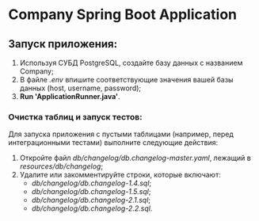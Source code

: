 # Company Spring Boot Application

## Запуск приложения:

1. Используя СУБД PostgreSQL, создайте базу данных с названием Company;
2. В файле _.env_ впишите соответствующие значения вашей базы данных (host, username, password);
3. **Run 'ApplicationRunner.java'**.

### Очистка таблиц и запуск тестов:
Для запуска приложения с пустыми таблицами (например, перед интеграционными тестами) выполните следующие действия:

1. Откройте файл _db/changelog/db.changelog-master.yaml_, лежащий в _resources/db/changelog_;
2. Удалите или закомментируйте строки, которые включают:
   - _db/changelog/db.changelog-1.4.sql_;
   - _db/changelog/db.changelog-1.5.sql_;
   - _db/changelog/db.changelog-2.1.sql_;
   - _db/changelog/db.changelog-2.2.sql_.